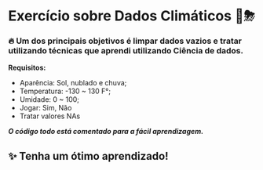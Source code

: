 # Exercício sobre Dados Climáticos 🎲⛈

### 🔥 Um dos principais objetivos é limpar dados vazios e tratar utilizando técnicas que aprendi utilizando Ciência de dados.

**Requisitos:**
- Aparência: Sol, nublado e chuva;
- Temperatura: -130 ~ 130 F°;
- Umidade: 0 ~ 100;
- Jogar: Sim, Não
- Tratar valores NAs

_**O código todo está comentado para a fácil aprendizagem.**_
## ✨ Tenha um ótimo aprendizado!
 
